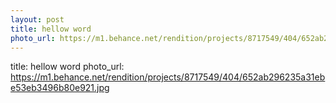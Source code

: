 ```yaml
---
layout: post
title: hellow word
photo_url: https://m1.behance.net/rendition/projects/8717549/404/652ab296235a31ebe53eb3496b80e921.jpg
---
```


title: hellow word
photo_url: https://m1.behance.net/rendition/projects/8717549/404/652ab296235a31ebe53eb3496b80e921.jpg
